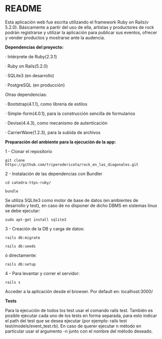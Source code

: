 # README

Esta aplicación web fue escrita utilizando el framework Ruby on Rails(v 5.2.0).
Básicamente a partir del uso de ella, artistas y productores de rock podrán registrarse
y utilizar la aplicación para publicar sus eventos, ofrecer y vender productos
y  mostrarse ante la audencia.

**Dependencias del proyecto:**

· Intérprete de Ruby(2.3.1)

· Ruby on Rails(5.2.0)

· SQLite3 (en desarrollo)

· PostgreSQL (en producción)


Otras dependencias:

· Bootstrap(4.1.1), como librería de estilos

· Simple-form(4.0.1), para la construcción sencilla de formularios

· Devise(4.4.3), como mecanismo de autenticación

· CarrierWave(1.2.3), para la subida de archivos

**Preparación del ambiente para la ejecución de la app:**

1 - Clonar el repositorio

`git clone https://github.com/triperodericota/rock_en_las_diagonales.git`

2 - Instalación de las dependencias con Bundler

`cd catedra-ttps-ruby/`

`bundle`

Se utiliza SQLite3 como motor de base de datos (en ambientes de desarrollo y test), en caso de no disponer de dicho DBMS en sistemas linux se debe ejecutar:

`sudo apt-get install sqlite3`

3 - Creación de la DB y carga de datos:

`rails db:migrate`

`rails db:seeds`

ó directamente:

`rails db:setup`

4 - Para levantar y correr el servidor:

`rails s`

Acceder a la aplicación desde el browser. Por default en: localhost:3000/


**Tests**

Para la ejecución de todos los test usar el comando rails test. También es posible ejecutar cada uno de los tests en forma separada,
para esto indicar el path del test que se desea ejecutar (por ejemplo: rails test test/models/event_test.rb). En caso de querer ejecutar
 n método en particular usar el argumento -n junto con el nombre del método deseado.